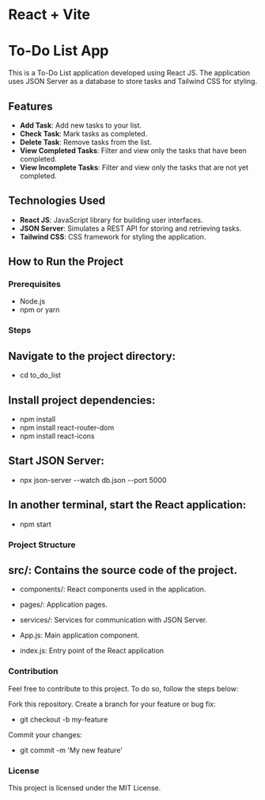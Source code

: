 # React + Vite

# To-Do List App

This is a To-Do List application developed using React JS. The application uses JSON Server as a database to store tasks and Tailwind CSS for styling.

## Features

- **Add Task**: Add new tasks to your list.
- **Check Task**: Mark tasks as completed.
- **Delete Task**: Remove tasks from the list.
- **View Completed Tasks**: Filter and view only the tasks that have been completed.
- **View Incomplete Tasks**: Filter and view only the tasks that are not yet completed.

## Technologies Used

- **React JS**: JavaScript library for building user interfaces.
- **JSON Server**: Simulates a REST API for storing and retrieving tasks.
- **Tailwind CSS**: CSS framework for styling the application.

## How to Run the Project

### Prerequisites

- Node.js
- npm or yarn

### Steps
## Navigate to the project directory:
- cd to_do_list


## Install project dependencies:
- npm install
- npm install react-router-dom
- npm install react-icons

## Start JSON Server:
- npx json-server --watch db.json --port 5000

## In another terminal, start the React application:
- npm start

### Project Structure
## src/: Contains the source code of the project.

- components/: React components used in the application.
  
- pages/: Application pages.
  
- services/: Services for communication with JSON Server.
  
- App.js: Main application component.

- index.js: Entry point of the React application


### Contribution
Feel free to contribute to this project. To do so, follow the steps below:

Fork this repository.
Create a branch for your feature or bug fix:
- git checkout -b my-feature

Commit your changes:
- git commit -m 'My new feature'

### License
This project is licensed under the MIT License. 
